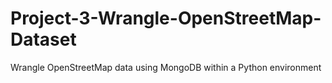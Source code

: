 # Project-3-Wrangle-OpenStreetMap-Dataset
Wrangle OpenStreetMap data using MongoDB within a Python environment
